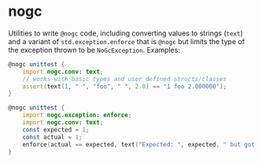 # nogc

Utilities to write `@nogc` code, including converting values to strings (`text`)
and a variant of `std.exception.enforce` that is `@nogc` but limits the type
of the exception thrown to be `NoGcException`. Examples:

```d
@nogc unittest {
    import nogc.conv: text;
    // works with basic types and user defined structs/classes
    assert(text(1, " ", "foo", " ", 2.0) == "1 foo 2.000000");
}
```

```d
@nogc unittest {
    import nogc.exception: enforce;
    import nogc.conv: text;
    const expected = 1;
    const actual = 1;
    enforce(actual == expected, text("Expected: ", expected, " but got: ", actual));
}
```
